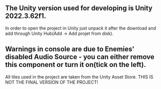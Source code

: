 The Unity version used for developing is Unity 2022.3.62f1.
---
In order to open the project in Unity just unpack it after the download and add through Unity Hub(Add -> Add projet from disk).

Warnings in console are due to Enemies' disabled Audio Source - you can either remove this component or turn it on(tick on the left).
---
All tiles used in the project are taken from the Unity Asset Store.
THIS IS NOT THE FINAL VERSION OF THE PROJECT!
